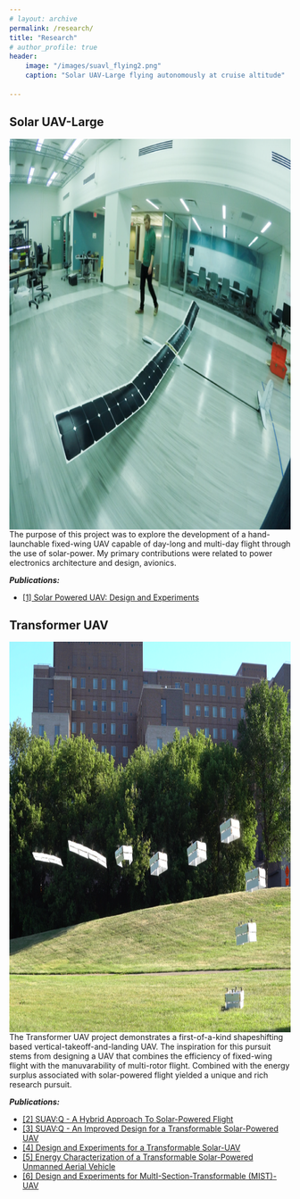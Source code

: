 ```yaml
---
# layout: archive
permalink: /research/
title: "Research"
# author_profile: true
header: 
    image: "/images/suavl_flying2.png"
    caption: "Solar UAV-Large flying autonomously at cruise altitude"

---
```


## Solar UAV-Large

<img align="left" width="700" height="700" src="/images/suavl_indoor.png">
The purpose of this project was to explore the development of a hand-launchable fixed-wing UAV capable of day-long and multi-day flight through the use of solar-power. My primary contributions were related to power electronics architecture and design, avionics. 

***Publications:*** 
- [[1] Solar Powered UAV: Design and Experiments](/papers/suav1)


## Transformer UAV
<img align="left" width="700" height="700" src="/images/transformer_icra2.png">
The Transformer UAV project demonstrates a first-of-a-kind shapeshifting based vertical-takeoff-and-landing UAV. The inspiration for this pursuit stems from designing a UAV that combines the efficiency of fixed-wing flight with the manuvarability of multi-rotor flight. Combined with the energy surplus associated with solar-powered flight yielded a unique and rich research pursuit. 

***Publications:*** 
- [[2] SUAV:Q - A Hybrid Approach To Solar-Powered Flight](/papers/suav2)
- [[3] SUAV:Q - An Improved Design for a Transformable Solar-Powered UAV](/papers/suav3)
- [[4] Design and Experiments for a Transformable Solar-UAV](/papers/suav4)
- [[5] Energy Characterization of a Transformable Solar-Powered Unmanned Aerial Vehicle](/papers/suav5)
- [[6] Design and Experiments for MultI-Section-Transformable (MIST)-UAV](/papers/suav6)

<!-- ## Sim-to-real Transformer UAV -->
